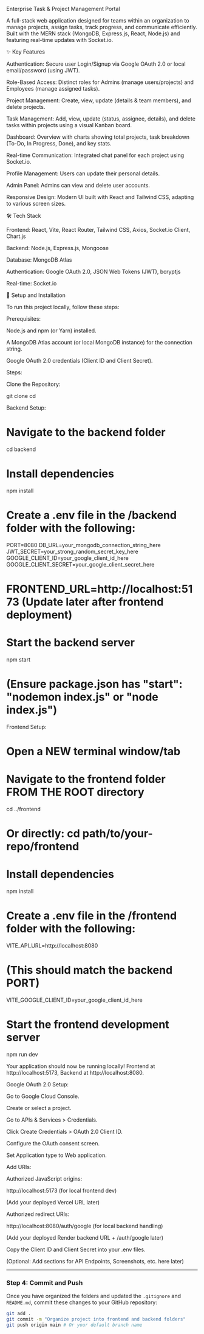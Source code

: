 Enterprise Task & Project Management Portal

A full-stack web application designed for teams within an organization to manage projects, assign tasks, track progress, and communicate efficiently. Built with the MERN stack (MongoDB, Express.js, React, Node.js) and featuring real-time updates with Socket.io.

✨ Key Features

Authentication: Secure user Login/Signup via Google OAuth 2.0 or local email/password (using JWT).

Role-Based Access: Distinct roles for Admins (manage users/projects) and Employees (manage assigned tasks).

Project Management: Create, view, update (details & team members), and delete projects.

Task Management: Add, view, update (status, assignee, details), and delete tasks within projects using a visual Kanban board.

Dashboard: Overview with charts showing total projects, task breakdown (To-Do, In Progress, Done), and key stats.

Real-time Communication: Integrated chat panel for each project using Socket.io.

Profile Management: Users can update their personal details.

Admin Panel: Admins can view and delete user accounts.

Responsive Design: Modern UI built with React and Tailwind CSS, adapting to various screen sizes.

🛠️ Tech Stack

Frontend: React, Vite, React Router, Tailwind CSS, Axios, Socket.io Client, Chart.js

Backend: Node.js, Express.js, Mongoose

Database: MongoDB Atlas

Authentication: Google OAuth 2.0, JSON Web Tokens (JWT), bcryptjs

Real-time: Socket.io

🚀 Setup and Installation

To run this project locally, follow these steps:

Prerequisites:

Node.js and npm (or Yarn) installed.

A MongoDB Atlas account (or local MongoDB instance) for the connection string.

Google OAuth 2.0 credentials (Client ID and Client Secret).

Steps:

Clone the Repository:

git clone <your-repo-url>
cd <your-repo-name>


Backend Setup:

# Navigate to the backend folder
cd backend

# Install dependencies
npm install

# Create a .env file in the /backend folder with the following:
PORT=8080
DB_URL=your_mongodb_connection_string_here
JWT_SECRET=your_strong_random_secret_key_here
GOOGLE_CLIENT_ID=your_google_client_id_here
GOOGLE_CLIENT_SECRET=your_google_client_secret_here
# FRONTEND_URL=http://localhost:5173 (Update later after frontend deployment)

# Start the backend server
npm start 
# (Ensure package.json has "start": "nodemon index.js" or "node index.js")


Frontend Setup:

# Open a NEW terminal window/tab
# Navigate to the frontend folder FROM THE ROOT directory
cd ../frontend 
# Or directly: cd path/to/your-repo/frontend

# Install dependencies
npm install

# Create a .env file in the /frontend folder with the following:
VITE_API_URL=http://localhost:8080 
# (This should match the backend PORT)
VITE_GOOGLE_CLIENT_ID=your_google_client_id_here

# Start the frontend development server
npm run dev


Your application should now be running locally! Frontend at http://localhost:5173, Backend at http://localhost:8080.

Google OAuth 2.0 Setup:

Go to Google Cloud Console.

Create or select a project.

Go to APIs & Services > Credentials.

Click Create Credentials > OAuth 2.0 Client ID.

Configure the OAuth consent screen.

Set Application type to Web application.

Add URIs:

Authorized JavaScript origins:

http://localhost:5173 (for local frontend dev)

(Add your deployed Vercel URL later)

Authorized redirect URIs:

http://localhost:8080/auth/google (for local backend handling)

(Add your deployed Render backend URL + /auth/google later)

Copy the Client ID and Client Secret into your .env files.

(Optional: Add sections for API Endpoints, Screenshots, etc. here later)


---

### **Step 4: Commit and Push**

Once you have organized the folders and updated the `.gitignore` and `README.md`, commit these changes to your GitHub repository:

```bash
git add .
git commit -m "Organize project into frontend and backend folders"
git push origin main # Or your default branch name
